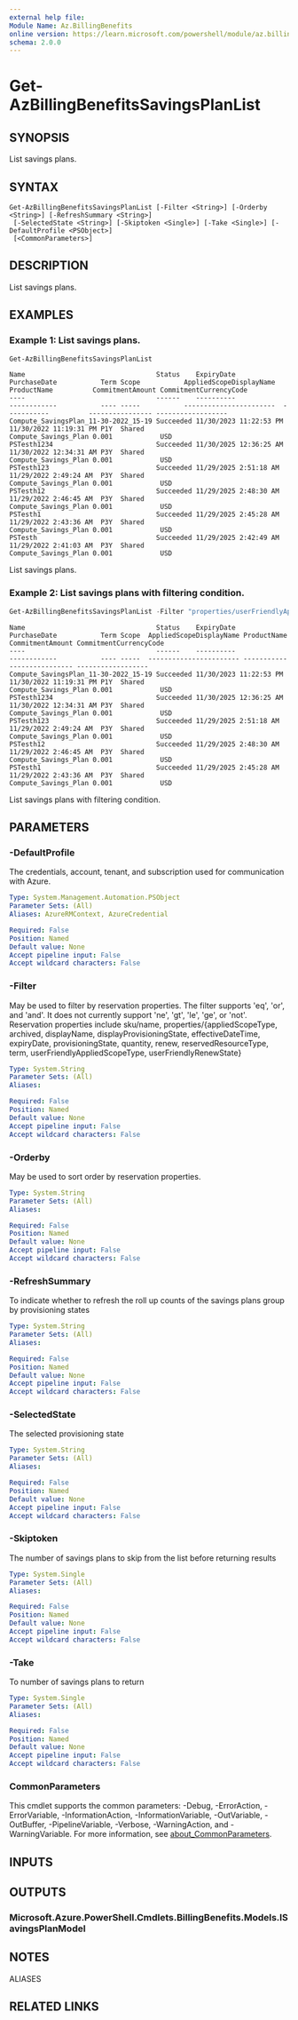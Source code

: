 ```yaml
---
external help file:
Module Name: Az.BillingBenefits
online version: https://learn.microsoft.com/powershell/module/az.billingbenefits/get-azbillingbenefitssavingsplanlist
schema: 2.0.0
---
```


# Get-AzBillingBenefitsSavingsPlanList

## SYNOPSIS
List savings plans.

## SYNTAX

```
Get-AzBillingBenefitsSavingsPlanList [-Filter <String>] [-Orderby <String>] [-RefreshSummary <String>]
 [-SelectedState <String>] [-Skiptoken <Single>] [-Take <Single>] [-DefaultProfile <PSObject>]
 [<CommonParameters>]
```

## DESCRIPTION
List savings plans.

## EXAMPLES

### Example 1: List savings plans.
```powershell
Get-AzBillingBenefitsSavingsPlanList
```

```output
Name                                 Status    ExpiryDate             PurchaseDate           Term Scope           AppliedScopeDisplayName  ProductName          CommitmentAmount CommitmentCurrencyCode
----                                 ------    ----------             ------------           ---- -----           -----------------------  -----------          ---------------- ------------------
Compute_SavingsPlan_11-30-2022_15-19 Succeeded 11/30/2023 11:22:53 PM 11/30/2022 11:19:31 PM P1Y  Shared                                   Compute_Savings_Plan 0.001            USD
PSTesth1234                          Succeeded 11/30/2025 12:36:25 AM 11/30/2022 12:34:31 AM P3Y  Shared                                   Compute_Savings_Plan 0.001            USD
PSTesth123                           Succeeded 11/29/2025 2:51:18 AM  11/29/2022 2:49:24 AM  P3Y  Shared                                   Compute_Savings_Plan 0.001            USD
PSTesth12                            Succeeded 11/29/2025 2:48:30 AM  11/29/2022 2:46:45 AM  P3Y  Shared                                   Compute_Savings_Plan 0.001            USD
PSTesth1                             Succeeded 11/29/2025 2:45:28 AM  11/29/2022 2:43:36 AM  P3Y  Shared                                   Compute_Savings_Plan 0.001            USD
PSTesth                              Succeeded 11/29/2025 2:42:49 AM  11/29/2022 2:41:03 AM  P3Y  Shared                                   Compute_Savings_Plan 0.001            USD
```

List savings plans.

### Example 2: List savings plans with filtering condition.
```powershell
Get-AzBillingBenefitsSavingsPlanList -Filter "properties/userFriendlyAppliedScopeType eq 'Shared'"
```

```output
Name                                 Status    ExpiryDate             PurchaseDate           Term Scope  AppliedScopeDisplayName ProductName          CommitmentAmount CommitmentCurrencyCode
----                                 ------    ----------             ------------           ---- -----  ----------------------- -----------          ---------------- ------------------
Compute_SavingsPlan_11-30-2022_15-19 Succeeded 11/30/2023 11:22:53 PM 11/30/2022 11:19:31 PM P1Y  Shared                         Compute_Savings_Plan 0.001            USD
PSTesth1234                          Succeeded 11/30/2025 12:36:25 AM 11/30/2022 12:34:31 AM P3Y  Shared                         Compute_Savings_Plan 0.001            USD
PSTesth123                           Succeeded 11/29/2025 2:51:18 AM  11/29/2022 2:49:24 AM  P3Y  Shared                         Compute_Savings_Plan 0.001            USD
PSTesth12                            Succeeded 11/29/2025 2:48:30 AM  11/29/2022 2:46:45 AM  P3Y  Shared                         Compute_Savings_Plan 0.001            USD
PSTesth1                             Succeeded 11/29/2025 2:45:28 AM  11/29/2022 2:43:36 AM  P3Y  Shared                         Compute_Savings_Plan 0.001            USD
```

List savings plans with filtering condition.

## PARAMETERS

### -DefaultProfile
The credentials, account, tenant, and subscription used for communication with Azure.

```yaml
Type: System.Management.Automation.PSObject
Parameter Sets: (All)
Aliases: AzureRMContext, AzureCredential

Required: False
Position: Named
Default value: None
Accept pipeline input: False
Accept wildcard characters: False
```

### -Filter
May be used to filter by reservation properties.
The filter supports 'eq', 'or', and 'and'.
It does not currently support 'ne', 'gt', 'le', 'ge', or 'not'.
Reservation properties include sku/name, properties/{appliedScopeType, archived, displayName, displayProvisioningState, effectiveDateTime, expiryDate, provisioningState, quantity, renew, reservedResourceType, term, userFriendlyAppliedScopeType, userFriendlyRenewState}

```yaml
Type: System.String
Parameter Sets: (All)
Aliases:

Required: False
Position: Named
Default value: None
Accept pipeline input: False
Accept wildcard characters: False
```

### -Orderby
May be used to sort order by reservation properties.

```yaml
Type: System.String
Parameter Sets: (All)
Aliases:

Required: False
Position: Named
Default value: None
Accept pipeline input: False
Accept wildcard characters: False
```

### -RefreshSummary
To indicate whether to refresh the roll up counts of the savings plans group by provisioning states

```yaml
Type: System.String
Parameter Sets: (All)
Aliases:

Required: False
Position: Named
Default value: None
Accept pipeline input: False
Accept wildcard characters: False
```

### -SelectedState
The selected provisioning state

```yaml
Type: System.String
Parameter Sets: (All)
Aliases:

Required: False
Position: Named
Default value: None
Accept pipeline input: False
Accept wildcard characters: False
```

### -Skiptoken
The number of savings plans to skip from the list before returning results

```yaml
Type: System.Single
Parameter Sets: (All)
Aliases:

Required: False
Position: Named
Default value: None
Accept pipeline input: False
Accept wildcard characters: False
```

### -Take
To number of savings plans to return

```yaml
Type: System.Single
Parameter Sets: (All)
Aliases:

Required: False
Position: Named
Default value: None
Accept pipeline input: False
Accept wildcard characters: False
```

### CommonParameters
This cmdlet supports the common parameters: -Debug, -ErrorAction, -ErrorVariable, -InformationAction, -InformationVariable, -OutVariable, -OutBuffer, -PipelineVariable, -Verbose, -WarningAction, and -WarningVariable. For more information, see [about_CommonParameters](http://go.microsoft.com/fwlink/?LinkID=113216).

## INPUTS

## OUTPUTS

### Microsoft.Azure.PowerShell.Cmdlets.BillingBenefits.Models.ISavingsPlanModel

## NOTES

ALIASES

## RELATED LINKS

